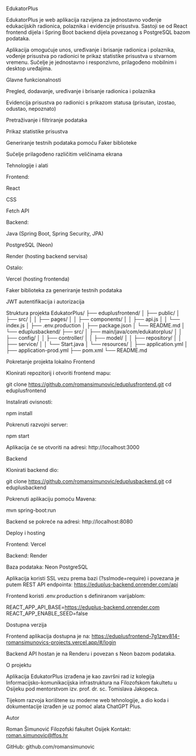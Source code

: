 EdukatorPlus

EdukatorPlus je web aplikacija razvijena za jednostavno vođenje edukacijskih radionica, polaznika i evidencije prisustva.
Sastoji se od React frontend dijela i Spring Boot backend dijela povezanog s PostgreSQL bazom podataka.

Aplikacija omogućuje unos, uređivanje i brisanje radionica i polaznika, vođenje prisustva po radionici te prikaz statistike prisustva u stvarnom vremenu.
Sučelje je jednostavno i responzivno, prilagođeno mobilnim i desktop uređajima.

Glavne funkcionalnosti

Pregled, dodavanje, uređivanje i brisanje radionica i polaznika

Evidencija prisustva po radionici s prikazom statusa (prisutan, izostao, odustao, nepoznato)

Pretraživanje i filtriranje podataka

Prikaz statistike prisustva

Generiranje testnih podataka pomoću Faker biblioteke

Sučelje prilagođeno različitim veličinama ekrana

Tehnologije i alati

Frontend:

React

CSS

Fetch API

Backend:

Java (Spring Boot, Spring Security, JPA)

PostgreSQL (Neon)

Render (hosting backend servisa)

Ostalo:

Vercel (hosting frontenda)

Faker biblioteka za generiranje testnih podataka

JWT autentifikacija i autorizacija

Struktura projekta
EdukatorPlus/
├── eduplusfrontend/
│   ├── public/
│   ├── src/
│   │   ├── pages/
│   │   ├── components/
│   │   ├── api.js
│   │   └── index.js
│   ├── .env.production
│   ├── package.json
│   └── README.md
│
└── eduplusbackend/
    ├── src/
    │   ├── main/java/com/edukatorplus/
    │   │   ├── config/
    │   │   ├── controller/
    │   │   ├── model/
    │   │   ├── repository/
    │   │   ├── service/
    │   │   └── Start.java
    │   └── resources/
    │       ├── application.yml
    │       ├── application-prod.yml
    ├── pom.xml
    └── README.md

Pokretanje projekta lokalno
Frontend

Klonirati repozitorij i otvoriti frontend mapu:

git clone https://github.com/romansimunovic/eduplusfrontend.git
cd eduplusfrontend


Instalirati ovisnosti:

npm install


Pokrenuti razvojni server:

npm start


Aplikacija će se otvoriti na adresi:
http://localhost:3000

Backend

Klonirati backend dio:

git clone https://github.com/romansimunovic/eduplusbackend.git
cd eduplusbackend


Pokrenuti aplikaciju pomoću Mavena:

mvn spring-boot:run


Backend se pokreće na adresi:
http://localhost:8080

Deploy i hosting

Frontend: Vercel

Backend: Render

Baza podataka: Neon PostgreSQL

Aplikacija koristi SSL vezu prema bazi (?sslmode=require) i povezana je putem REST API endpointa:
https://eduplus-backend.onrender.com/api

Frontend koristi .env.production s definiranom varijablom:

REACT_APP_API_BASE=https://eduplus-backend.onrender.com
REACT_APP_ENABLE_SEED=false

Dostupna verzija

Frontend aplikacija dostupna je na:
https://eduplusfrontend-7g1zwv814-romansimunovics-projects.vercel.app/#/login

Backend API hostan je na Renderu i povezan s Neon bazom podataka.

O projektu

Aplikacija EdukatorPlus izrađena je kao završni rad iz kolegija Informacijsko-komunikacijska infrastruktura
na Filozofskom fakultetu u Osijeku pod mentorstvom izv. prof. dr. sc. Tomislava Jakopeca.

Tijekom razvoja korištene su moderne web tehnologije, a dio koda i dokumentacije izrađen je uz pomoć alata ChatGPT Plus.

Autor

Roman Šimunović
Filozofski fakultet Osijek
Kontakt: roman.simunovic@ffos.hr

GitHub: github.com/romansimunovic
